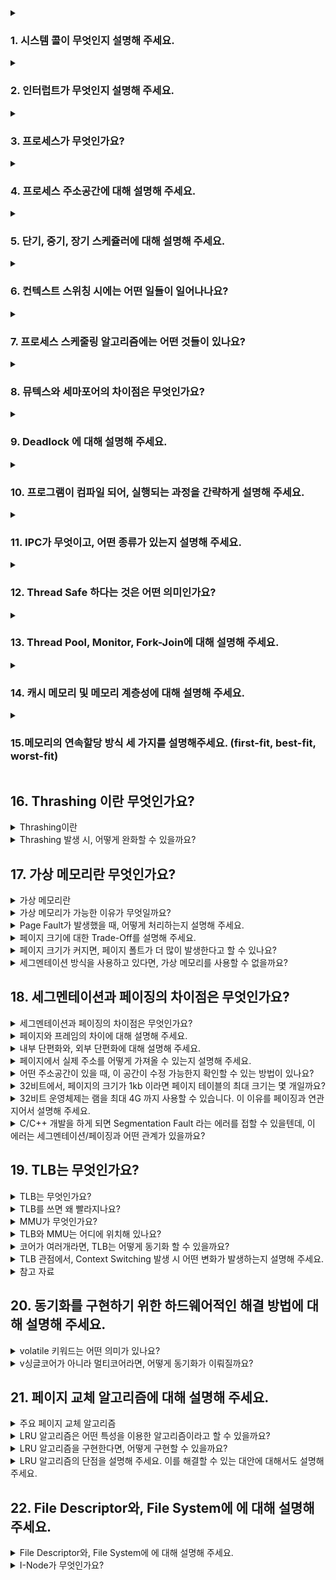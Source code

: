 
<details>
  <summary><h3>1. 시스템 콜이 무엇인지 설명해 주세요.</h3></summary>
<ul>
<li> 우리가 사용하는 시스템 콜의 예시를 들어주세요.</li>
<li> 시스템 콜이, 운영체제에서 어떤 과정으로 실행되는지 설명해 주세요.</li>
<li> 시스템 콜의 유형에 대해 설명해 주세요.</li>
<li> 운영체제의 Dual Mode 에 대해 설명해 주세요.</li>
<li> 왜 유저모드와 커널모드를 구분해야 하나요? </li>
<li> 서로 다른 시스템 콜을 어떻게 구분할 수 있을까요?</li>
</ul>
</details>

<details>
  <summary><h3>2. 인터럽트가 무엇인지 설명해 주세요.</h3></summary>
<ul>
<li> 인터럽트는 어떻게 처리하나요?</li>
<li> Polling 방식에 대해 설명해 주세요.</li>
<li> HW / SW 인터럽트에 대해 설명해 주세요.</li>
<li> 동시에 두 개 이상의 인터럽트가 발생하면, 어떻게 처리해야 하나요? </li>
</ul>
</details>

<details>
  <summary><h3>3. 프로세스가 무엇인가요?</h3></summary>
<ul>
<li> 프로그램과 프로세스, 스레드의 차이에 대해 설명해 주세요.</li>
<li> PCB가 무엇인가요?</li>
<li> 그렇다면, 스레드는 PCB를 갖고 있을까요?</li>
<li> 리눅스에서, 프로세스와 스레드는 각각 어떻게 생성될까요?</li>
<li> 자식 프로세스가 상태를 알리지 않고 죽거나, 부모 프로세스가 먼저 죽게 되면 어떻게 처리하나요?</li>
<li> 리눅스에서, 데몬프로세스에 대해 설명해 주세요.</li>
<li> 리눅스는 프로세스가 일종의 트리를 형성하고 있습니다. 이 트리의 루트 노드에 위치하는 프로세스에 대해 설명해 주세요.</li>
</ul>
</details>

<details>
  <summary><h3>4. 프로세스 주소공간에 대해 설명해 주세요.</h3></summary>
<ul>
<li> 초기화 하지 않은 변수들은 어디에 저장될까요?</li>
<li> 일반적인 주소공간 그림처럼, Stack과 Heap의 크기는 매우 크다고 할 수 있을까요? 그렇지 않다면, 그 크기는 언제 결정될까요?</li>
<li> Stack과 Heap 공간에 대해, 접근 속도가 더 빠른 공간은 어디일까요?</li>
<li> 다음과 같이 공간을 분할하는 이유가 있을까요?</li>
<li> 스레드의 주소공간은 어떻게 구성되어 있을까요?</li>
<li> "스택"영역과 "힙"영역은 정말 자료구조의 스택/힙과 연관이 있는 걸까요? 만약 그렇다면, 각 주소공간의 동작과정과 연계해서 설명해 주세요.</li>
<li> IPC의 Shared Memory 기법은 프로세스 주소공간의 어디에 들어가나요? 그런 이유가 있을까요? </li>
<li> 스택과 힙영역의 크기는 언제 결정되나요? 프로그램 개발자가 아닌, 사용자가 이 공간의 크기를 수정할 수 있나요? </li>
</ul>
</details>

<details>
  <summary><h3>5. 단기, 중기, 장기 스케쥴러에 대해 설명해 주세요.</h3></summary>
<ul>
<li> 현대 OS에는 단기, 중기, 장기 스케쥴러를 모두 사용하고 있나요?</li>
<li> 프로세스의 스케쥴링 상태에 대해 설명해 주세요.</li>
<li> preemptive/non-preemptive 에서 존재할 수 없는 상태가 있을까요?</li>
<li> Memory가 부족할 경우, Process는 어떠한 상태로 변화할까요?</li>
</ul>
</details>

<details>
  <summary><h3>6. 컨텍스트 스위칭 시에는 어떤 일들이 일어나나요?</h3></summary>
<ul>
<li> 프로세스와 스레드는 컨텍스트 스위칭이 발생했을 때 어떤 차이가 있을까요?</li>
<li> 컨텍스트 스위칭이 발생할 때, 기존의 프로세스 정보는 커널스택에 어떠한 형식으로 저장되나요?</li>
<li> 컨텍스트 스위칭은 언제 일어날까요?</li>
</ul>
</details>

<details>
  <summary><h3>7. 프로세스 스케줄링 알고리즘에는 어떤 것들이 있나요?</h3></summary>
<ul>
<li> RR을 사용할 때, Time Slice에 따른 trade-off를 설명해 주세요.</li>
<li> 싱글 스레드 CPU 에서 상시로 돌아가야 하는 프로세스가 있다면, 어떤 스케쥴링 알고리즘을 사용하는 것이 좋을까요? 또 왜 그럴까요?</li>
<li> 동시성과 병렬성의 차이에 대해 설명해 주세요.</li>
<li> 타 스케쥴러와 비교하여, Multi-level Feedback Queue는 어떤 문제점들을 해결한다고 볼 수 있을까요?</li>
<li> FIFO 스케쥴러는 정말 쓸모가 없는 친구일까요? 어떤 시나리오에 사용하면 좋을까요? </li>
<li> 우리는 스케줄링 알고리즘을 "프로세스" 스케줄링 알고리즘이라고 부릅니다. 스레드는 다른 방식으로 스케줄링을 하나요?</li>
<li> 유저 스레드와 커널 스레드의 스케쥴링 알고리즘은 똑같을까요?</li>
</ul>
</details>

<details>
  <summary><h3>8. 뮤텍스와 세마포어의 차이점은 무엇인가요?</h3></summary>
<ul>
<li> 이진 세마포어와 뮤텍스의 차이에 대해 설명해 주세요.</li>
<li> Lock을 얻기 위해 대기하는 프로세스들은 Spin Lock 기법을 사용할 수 있습니다. 이 방법의 장단점은 무엇인가요? 단점을 해결할 방법은 없을까요?</li> 
<li> 뮤텍스와 세마포어 모두 커널이 관리하기 때문에, Lock을 얻고 방출하는 과정에서 시스템 콜을 호출해야 합니다. 이 방법의 장단점이 있을까요? 단점을 해결할 수 있는 방법은 없을까요?</li>
</ul>
</details>

<details>
  <summary><h3>9. Deadlock 에 대해 설명해 주세요.</h3></summary>
<ul>
<li> Deadlock 이 동작하기 위한 4가지 조건에 대해 설명해 주세요.</li>
<li> 그렇다면 3가지만 충족하면 왜 Deadlock 이 발생하지 않을까요?</li>
<li> 어떤 방식으로 예방할 수 있을까요?</li>
<li> 왜 현대 OS는 Deadlock을 처리하지 않을까요?</li>
<li> Wait Free와 Lock Free를 비교해 주세요.</li>
</ul>
</details>

<details>
  <summary><h3>10. 프로그램이 컴파일 되어, 실행되는 과정을 간략하게 설명해 주세요.</h3></summary>
<ul>
<li> 링커와, 로더의 차이에 대해 설명해 주세요.</li>
<li> 컴파일 언어와 인터프리터 언어의 차이에 대해 설명해 주세요.</li>
<li> JIT에 대해 설명해 주세요.</li>
<li> 본인이 사용하는 언어는, 어떤식으로 컴파일 및 실행되는지 설명해 주세요.</li>
<li> Python 같은 언어는 CPython, Jython, PyPy등의 다양한 구현체가 있습니다. 각각은 어떤 차이가 있을까요? 또한, 실행되는 과정 또한 다를까요?</li>
<li> 우리는 흔히 fork(), exec() 시스템 콜을 사용하여 프로세스를 적재할 수 있다고 배웠습니다. 로더의 역할은 이 시스템 콜과 상관있는 걸까요? 아니면 다른 방식으로 프로세스를 적재할 수 있는 건가요?</li>
</ul>
</details>

<details>
  <summary><h3>11. IPC가 무엇이고, 어떤 종류가 있는지 설명해 주세요.</h3></summary>
<ul>
<li> Shared Memory가 무엇이며, 사용할 때 유의해야 할 점에 대해 설명해 주세요.</li>
<li> 메시지 큐는 단방향이라고 할 수 있나요?</li>
</ul>
</details>

<details>
  <summary><h3>12. Thread Safe 하다는 것은 어떤 의미인가요?</h3></summary>
<ul>
<li> Thread Safe 를 보장하기 위해 어떤 방법을 사용할 수 있나요?</li>
<li> Peterson's Algorithm 이 무엇이며, 한계점에 대해 설명해 주세요.</li>
<li> Race Condition 이 무엇인가요?</li>
<li> Thread Safe를 구현하기 위해 반드시 락을 사용해야 할까요? 그렇지 않다면, 어떤 다른 방법이 있을까요?</li>
</ul>
</details>

<details>
  <summary><h3>13. Thread Pool, Monitor, Fork-Join에 대해 설명해 주세요.</h3></summary>
<ul>
<li> Thread Pool을 사용한다고 가정하면, 어떤 기준으로 스레드의 수를 결정할 것인가요? </li>
<li> 어떤 데이터를 정렬 하려고 합니다. 어떤 방식의 전략을 사용하는 것이 가장 안전하면서도 좋은 성능을 낼 수 있을까요?</li>
</ul>
</details>

<details>
  <summary><h3>14. 캐시 메모리 및 메모리 계층성에 대해 설명해 주세요.</h3></summary>
<ul>
<li> 캐시 메모리는 어디에 위치해 있나요?</li>
<li> L1, L2 캐시에 대해 설명해 주세요.</li>
<li> 캐시에 올라오는 데이터는 어떻게 관리되나요?</li>
<li> 캐시간의 동기화는 어떻게 이루어지나요?</li>
<li> 캐시 메모리의 Mapping 방식에 대해 설명해 주세요.</li>
<li> 캐시의 지역성에 대해 설명해 주세요.</li>
<li> 캐시의 지역성을 기반으로, 이차원 배열을 가로/세로로 탐색했을 때의 성능 차이에 대해 설명해 주세요.</li>
<li> 캐시의 공간 지역성은 어떻게 구현될 수 있을까요? (힌트: 캐시는 어떤 단위로 저장되고 관리될까요?) </li>
</ul>
</details>

<details>
  <summary><h3>15.메모리의 연속할당 방식 세 가지를 설명해주세요. (first-fit, best-fit, worst-fit)</h3></summary>
<ul>
<li> worst-fit 은 언제 사용할 수 있을까요?</li>
<li> 성능이 가장 좋은 알고리즘은 무엇일까요?</li>
</ul>
</details>

## 16. Thrashing 이란 무엇인가요?

<details>
<summary>Thrashing이란</summary>

- Thrashing은 프레임을 충분히 할당받지 못한 프로세스에서 과도한 페이징 작업이 일어나는 경우 발생함
- Thrashing으로 인해 Page Fault rate 증가 / CPU utilization 감소
- 다중 프로그래밍 정도가 높지 않을 때: CPU 수행을 하러 가던 프로세스가 I/O를 하러 가도, ready queue에 충분한 프로그램이 존재함
- 다중 프로그래밍 정도가 높을 때: 물리적 메모리에 너무 많은 프로그램이 존재하지만 필요한 만큼의 페이지가 존재하지 않아서 계속적인 Page Fault가 일어남
- 다중 프로그래밍(degree of multiprogramming): 메모리에 올라와 있는 프로그램 수를 의미함
<img width="292" height="173" alt="image" src="https://github.com/user-attachments/assets/540f5494-3ca6-4808-9133-f9c6b26a8e86" />

</details>

<details>
<summary>Thrashing 발생 시, 어떻게 완화할 수 있을까요?</summary>

1. **Working-Set Model**
   - 일정한 window size (Δ) 내에서 집중적으로 참조된 페이지 집합을 Locality 기반으로 정의하고, 이 집합 전체가 동시에 메모리에 적재돼야 프로세스가 원활히 실행됨
   - 만약 WS 전체를 수용할 프레임이 부족하면, 프로세스는 모든 프레임을 반납하고 swap-out 되며, 여유 프레임이 생기면 WS 단위로 다시 프레임을 할당받음
   - Window Size(Δ) 조정 필요: Δ가 너무 작으면 Locality 전체를 담지 못해 페이지 부재가 잦아지고, 너무 크면 잘 쓰이지 않는 페이지까지 포함돼 WS가 과대 추정되어 메모리를 낭비하고 다중 프로그래밍 정도가 불필요하게 낮아질 수 있음

2. **PFF(Page-Fault Frequency)**
   - Page Fault rate의 상한값(U)와 하한값(L)을 두고 프레임을 더 할당하거나 할당 프레임 수를 줄이는 방법
   - 빈 frame이 없으면 일부 프로세스를 swap out

</details>
  

## 17. 가상 메모리란 무엇인가요?

<details>
<summary>가상 메모리란</summary>

- 가상 메모리란 실제 물리 메모리(RAM)보다 큰 주소 공간을 프로세스에 제공하기 위해 사용되는 기술로, 실제로 접근되는 페이지만 물리 메모리에 동적으로 매핑·적재(Demand Paging)하여 프로세스가 사용할 수 있는 주소 범위를 물리 RAM 크기보다 크게 확장해 주는 메모리 관리 기법이다.
- 프로세스가 실제로는 물리 메모리의 제약을 받지 않고 마치 큰 메모리 공간을 가진 것처럼 동작할 수 있게 해준다.
- 여러 프로세스가 동시에 실행될 때 각각이 독립적인 가상 주소 공간을 가질 수 있어 메모리 격리와 보안을 제공한다.

</details>

<details>
<summary>가상 메모리가 가능한 이유가 무엇일까요?</summary>

- MMU(Memory-Management Unit)에 의해 logical address가 physical address로 매핑되기 때문임.
- 프로세스는 가상 주소만 알고 있고, 실제 물리 주소로의 변환은 하드웨어가 투명하게 처리한다.
- 페이지 테이블을 통해 가상 페이지와 물리 페이지 간의 매핑 정보를 관리하며, 필요에 따라 동적으로 매핑을 변경할 수 있다.

</details>

<details>
<summary>Page Fault가 발생했을 때, 어떻게 처리하는지 설명해 주세요.</summary>

1. **하드웨어 예외 발생**: MMU가 page fault trap을 발생시킴, CPU가 커널 모드로 전환
2. **커널 진입 & Page-Fault Handler 실행**: 인터럽트 벡터에 등록된 PF 핸들러로 점프
3. **Page Fault 처리**
   - 유효성 검사 진행(eg. bad address, protection violation)
   - 프레임 확보(없다면 페이지 교체 알고리즘으로 victim 선정)
   - 디스크 I/O, 해당 프로세스는 Block(Waiting) 상태로 전환, 다른 작업 실행
   - I/O 완료 인터럽트: 페이지-인 완료 처리 및 page tables entry 기록
   - 프로세스 재개 준비: Block → Ready 상태로 전환
4. **해당 프로세스 다시 running**
   - 동일한 명령어를 다시 실행하여 이번에는 메모리 접근이 성공하도록 한다.

</details>

<details>
<summary>페이지 크기에 대한 Trade-Off를 설명해 주세요.</summary>

**페이지 크기 감소**
- 페이지 수 증가, 페이지 테이블 크기 증가, 내부 단편(Internal fragmentation) 감소, 디스크 I/O 단위가 작고 필요한 정보만 메모리에 올라와 메모리 효율성 증가하지만 Locality 활용 측면에서는 좋지 않음
- TLB Miss가 더 자주 발생할 수 있으며, 페이지 테이블 관리 오버헤드가 증가한다.

**페이지 크기 증가** 
- 내부 단편 증가, 페이지 테이블 크기 감소, 연속 I/O 효율 증가, 메모리 낭비 가능성 커짐
- TLB Hit ratio가 향상되고 페이지 테이블 관리 오버헤드는 감소하지만, 프로세스가 실제로 사용하지 않는 데이터까지 메모리에 적재될 확률이 높아진다.

</details>

<details>
<summary>페이지 크기가 커지면, 페이지 폴트가 더 많이 발생한다고 할 수 있나요?</summary>

- 일반적으로 페이지 폴트 횟수는 감소하는 편(한 번의 I/O로 많은 데이터를 가져오기 때문)
- 다만 내부 단편이 증가해 Working Set을 수용하지 못해 Page Fault가 늘어나는 경우도 있음
- 공간 지역성(Spatial Locality)이 좋은 프로그램의 경우 페이지 크기가 클수록 Page Fault가 현저히 감소하지만, 랜덤 액세스 패턴을 가진 프로그램에서는 큰 효과를 보기 어렵다.

</details>

<details>
<summary>세그멘테이션 방식을 사용하고 있다면, 가상 메모리를 사용할 수 없을까요?</summary>

- 사용 가능, 세그멘테이션 방식 역시 가상 메모리 관리 기법 중 하나로, 가상 메모리를 논리적 단위인 세그먼트로 나누어 관리하는 방법임. (페이징: 동일한 크기 단위인 페이지로 분할)
- 페이징보다 세그멘테이션 방식이 메모리 효율적인 경우도 있음, Segmentation with Paging 방법도 있음
- 세그멘테이션은 프로그램의 논리적 구조(코드, 데이터, 스택 등)를 반영하여 메모리를 관리하므로 보호와 공유 측면에서 장점이 있다.
- 다만 가변 크기의 세그먼트로 인해 외부 단편화 문제가 발생할 수 있어, 이를 해결하기 위해 페이징과 결합한 방식이 많이 사용된다.

</details>

## 18. 세그멘테이션과 페이징의 차이점은 무엇인가요?
<details>
<summary>세그멘테이션과 페이징의 차이점은 무엇인가요?</summary>
  
**세그멘테이션**
- 프로그램을 의미 단위인 세그먼트로 나눔
- 세그먼트마다 다른 크기를 가짐
- 의미 단위로 관리하므로 코드 및 데이터보호가 쉬움 
- 외부 단편화 발생

**페이징**
- 메모리를 고정된 크기의 페이지로 나눈 것
- 모든 페이지 크기가 동일
- 메모리 관리가 단순해진다는 장점을 가짐
- 내부 단편화 발생 
</details>


<details>
<summary>페이지와 프레임의 차이에 대해 설명해 주세요.</summary>
  
**페이지**
- 프로세스의 가상 메모리를 고정된 크기로 나눈 단위
- 논리적 개념 

**프레임**
- 물리 메모리(RAM)을 동일한 크기 단위로나눈 블록
- 물리적 개념
- 페이지 테이블을 통해 페이지가 프레임에 매핑됨 

</details>

<details>
<summary>내부 단편화와, 외부 단편화에 대해 설명해 주세요.</summary>

**내부 단편화(Internal Fragmentation)**
- 할당된 메모리 블록 내부에서 사용되지 않는 공간이 발생
- 페이징에서 주로 발생: 프로세스가 필요한 메모리가 페이지 크기의 배수가 아닐 때, 마지막 페이지에서 사용되지 않는 공간이 생김

**외부 단편화(External Fragmentation)**
- 전체 메모리 공간은 충분하지만 연속된 공간이 부족해 할당할 수 없는 현상
- 세그멘테이션에서 주로 발생: 가변 크기의 세그먼트들이 할당/해제되면서 메모리 사이사이에 작은 빈 공간들이 생김
- 페이징에서는 고정 크기로 관리하므로 외부 단편화가 발생하지 않음

</details>

<details>
<summary>페이지에서 실제 주소를 어떻게 가져올 수 있는지 설명해 주세요.</summary>

- 가상 주소(VA): 페이지 번호(Page Number) + 페이지 오프셋(Page Offset)
- 페이지 번호를 인덱스로 사용해 페이지 테이블에서 해당하는 프레임 번호를 찾음
- 프레임 번호 + 페이지 오프셋 = 실제 물리 주소
- 보통 빠른 주소 변환을 위해 TLB에서 먼저 변환 정보를 찾고, 없으면 페이지 테이블을 조회함 

</details>

<details>
<summary>어떤 주소공간이 있을 때, 이 공간이 수정 가능한지 확인할 수 있는 방법이 있나요?</summary>

- 페이지 테이블 엔트리의 권한을 나타내는 Protection Bits를 확인
- R/W/X 권한을 나타내고 있음
- 하드웨어 레벨에서도 권한이 없는 접근 시도 시 Protection Fault 발생

</details>

<details>
<summary>32비트에서, 페이지의 크기가 1kb 이라면 페이지 테이블의 최대 크기는 몇 개일까요?</summary>


- 32비트 주소 공간 = 2^32 = 4GB
- 페이지 크기: 1KB = 2¹⁰ bytes
- 총 페이지 수 = 가상 주소 공간 / 페이지 크기 = 2^32 / 2^10 = 2^22 = 4,194,304 페이지
- 각 페이지 테이블 엔트리가 4바이트라고 가정하면
- 페이지 테이블 크기 = 4,194,304 × 4 bytes = 16MB

</details>

<details>
<summary>32비트 운영체제는 램을 최대 4G 까지 사용할 수 있습니다. 이 이유를 페이징과 연관 지어서 설명해 주세요.</summary>

- 32비트 주소는 2^32=4GB의 주소 공간만 표현 가능
- 가상 주소 -> 물리 주소 매핑 시, 최대 주소값이 
- 따라서 물리 메모리도 최대 4GB까지만 직접 주소 지정 가능

</details>

<details>
<summary>C/C++ 개발을 하게 되면 Segmentation Fault 라는 에러를 접할 수 있을텐데, 이 에러는 세그멘테이션/페이징과 어떤 관계가 있을까요?</summary>

- Segmentation Fault: 프로세스가 허용되지 않은 메모리 영역에 접근했을 때 발생
- 원인: 세그먼트 범위 밖 접근 (세그멘테이션), 페이지 권한 위반 (페이징)
- 페이징이 주류지만 전통적인 세그멘테이션 시스템에서는 세그먼트 경계를 벗어난 접근 시 발생
- C/C++에서 주로 발생하는 경우:NULL 포인터 접근, 해제된 메모리 접근, 배열 범위 초과
- 처리 과정:
  1. MMU가 보호 위반 감지: 페이지 테이블의 보호 비트를 확인함
  2. 하드웨어 예외 발생: Protection Fault trap 발생
  3. 커널의 시그널: 커널이 SIGSEGV 시그널을 프로세스에 전달
  4. 프로세스가 종료되며 segm
- [세그멘테이션 폴트](https://en.wikipedia.org/wiki/Segmentation_fault)
- [코어 덤프, 메모리 덤프](https://ko.wikipedia.org/wiki/%EC%BD%94%EC%96%B4_%EB%8D%A4%ED%94%84)
</details>


## 19. TLB는 무엇인가요?

<details>
<summary>TLB는 무엇인가요?</summary>
  
- Translation Look-aside Buffer
- 페이지 테이블의 최근 변환을 저장해 두는 하드웨어 캐시이며, page table 중 일부만 존재한다.
- TLB를 도입하게 되면 TLB를 우선적으로 살펴보고, 확률적으로 hit이 되기 때문에 miss일 때만 페이지 테이블을 살펴보면 된다.
- 전체 Translation Cost =  Cost of TLB Lookup + Prob(TLB miss) * Cost of PT Lookup

</details>

<details>
<summary>TLB를 쓰면 왜 빨라지나요?</summary>

- **메모리 접근 횟수**: 페이지 테이블 조회 < TLB 히트
- TLB는 모든 엔트리를 병렬로 비교해 일치하는 PTE가 있으면 즉시 히트 일반 SRAM이 아니라 CAM(Content-Addressable Memory) 구조를 사용 ⇒ Parallel Search, 속도 빠름
- 페이지 테이블이 메인 메모리에 저장되어 있어 접근 시 추가적인 메모리 참조가 필요하지만, TLB는 CPU 내부에 있어 매우 빠른 접근이 가능하다.

</details>

<details>
<summary>MMU가 무엇인가요?</summary>

- logical address를 physical address로 매핑해 주는 하드웨어 디바이스
- Page Fault 발생 시 trap을 걸어주는 것도 MMU
- 메모리 보호 기능도 담당하여 프로세스가 허용되지 않은 메모리 영역에 접근하려 할 때 예외를 발생시킨다.

</details>

<details>
<summary>TLB와 MMU는 어디에 위치해 있나요?</summary>

- TLB는 MMU 내부(CPU)에 위치
- MMU는 CPU와 메인 메모리 사이에서 주소 변환을 담당하며, 현대 CPU에서는 CPU 칩 내부에 통합되어 있다.

</details>

<details>
<summary>코어가 여러개라면, TLB는 어떻게 동기화 할 수 있을까요?</summary>

**멀티코어 환경에서의 TLB 동기화 문제점**
- 한 코어가 곧 작은 CPU, 동시에 독립 명령 흐름을 실행할 하드웨어 유닛이 여러 개
- 각 코어는 독립적인 TLB를 가지고 있어, 한 코어에서 페이지 테이블이 변경되면 다른 코어의 TLB에는 오래된 정보가 남아있을 수 있다.

**TLB Shootdown (IPI 기반)**
- 페이지 테이블을 수정하는 코어가 다른 모든 코어에게 IPI(Inter-Processor Interrupt)를 전송
- 받은 코어들은 해당 페이지에 대한 TLB 엔트리를 무효화(invalidate)
- 모든 코어가 응답할 때까지 기다린 후 페이지 테이블 수정을 완료
- 상당한 성능 오버헤드를 발생시킬 수 있음

</details>

<details>
<summary>TLB 관점에서, Context Switching 발생 시 어떤 변화가 발생하는지 설명해 주세요.</summary>

**고전적 방식**
- 프로세스 A → B 전환 → TLB 전체 flush (이전 프로세스 매핑 오염 방지).
- 단점: 첫 수 백 개 메모리 접근이 전부 TLB miss → 성능 손실.

**ASID / PCID 방식(현대 CPU)**
- TLB 엔트리에 Address-Space ID(ASID) 또는 Process-Context ID(PCID) 태그 부여.
- 컨텍스트 스위치 시 TLB lookup은 새로 시작되는 프로세스의 ASID와 TLB Cache에 남아있는 TLB entry의 ASID를 비교해서 매칭된 TLB enty만 사용한다.
- 컨텍스트 스위치 시 TLB flush를 생략하고 다른 프로세스 엔트리는 무시되므로 성능이 유지된다. 
- 커널이 *same-address-space* 재진입 시(예: Syscall) 재사용 가능.

</details>

<details>
<summary>참고 자료</summary>
  
- https://yohda.tistory.com/entry/%EB%A6%AC%EB%88%85%EC%8A%A4-%EC%BB%A4%EB%84%90-Scheduler-TLB
</details>

## 20. 동기화를 구현하기 위한 하드웨어적인 해결 방법에 대해 설명해 주세요.</h3></summary>

<details>
  <summary>volatile 키워드는 어떤 의미가 있나요?</summary>

  - volatile 키워드는 변수가 최적화에서 제외됨을 의미.
- CPU 캐시나 레지스터에 값이 상주하는 대신, 항상 메모리에서 직접 읽고 씀.
- 쓰레드 간 공유 변수나 메모리 맵 하드웨어 레지스터에서 사용함, 원자성이 필요한 경우에는 atomic 연산 또는 뮤텍스 필요
- 캐시 대신 항상 메모리를 통해 데이터 접근이 이루어짐으로 성능 저하 발생할 수 있음.
</details>

<details>
  <summary>v싱글코어가 아니라 멀티코어라면, 어떻게 동기화가 이뤄질까요?</summary>

- 뮤텍스, 세마포어: 운영체제나 프로그래밍 언어에서 제공하는 동기화 도구
- Diabling Interrupts: dlsxjfjqxmfmf RJtj lock을 구현 (문제 발생 가능, 멀티코어 시스템에서는 비효율적)
- Test-and-Set: 메모리 값 검사(test)와 설정(set)을 원자적으로 수행하는 CPU 명령어.(Atomic instruction)
- Compare-and-Swap (CAS): 메모리의 값이 기대한 값과 같으면 새 값으로 교체 (Atomic instruction)
- [캐시 일관성 프로토콜(MESI) ](https://velog.io/@prettylee620/%EB%A9%80%ED%8B%B0%EC%BD%94%EC%96%B4%EC%99%80-%EC%8A%A4%EB%A0%88%EB%93%9C%EC%99%80-%EC%9D%B8%ED%84%B0%EB%9F%BD%ED%8A%B8)

</details>



## 21. 페이지 교체 알고리즘에 대해 설명해 주세요.

<details>
  <summary>주요 페이지 교체 알고리즘</summary>

- **FIFO (First In First Out)**: 가장 먼저 들어온 페이지를 교체
- **LRU (Least Recently Used)**: 가장 오래 사용되지 않은 페이지를 교체
- **LFU (Least Frequently Used)**: 사용 빈도가 가장 낮은 페이지를 교체
- **Clock Algorithm**: LRU의 근사 알고리즘으로 참조 비트 사용
</details>

<details>
  <summary>LRU 알고리즘은 어떤 특성을 이용한 알고리즘이라고 할 수 있을까요?</summary>

- 최근에 참조된 페이지가 가까운 미래에 다시 참조될 가능성이 높다는 특성을 이용
- 단순한 참조 횟수보다는 언제 참조되었는지가 더 중요하다는 관점의 페이지 교체 알고리즘
</details>

<details>
  <summary>LRU 알고리즘을 구현한다면, 어떻게 구현할 수 있을까요?</summary>
  
- 연결 리스트+해시맵: 페이지를 이중 연결 리스트로 관리
- 스택(Linked List) 기반: 페이지를 참조할 때마다 스택의 최상단으로 이동 
</details>

<details>
  <summary>LRU 알고리즘의 단점을 설명해 주세요. 이를 해결할 수 있는 대안에 대해서도 설명해 주세요.</summary>  

- 정확한 LRU 구현을 위해선 하드웨어 지원이나 복잡한 자료구조 필요
- 소프트웨어로만 구현 시 참조 시마다 갱신 필요 -> 성능 저하 가능
- 최근 사용 패턴이 미래 사용과 항상 일치함을 보장할 수 없음
- LRU 근사 알고리즘: Clock 알고리즘, LRU-K(K번째 전 참조 시점), LFU (Least Frequently Used), Working Set Algorithm
</details>


## 22. File Descriptor와, File System에 에 대해 설명해 주세요.
<details>
  <summary>File Descriptor와, File System에 에 대해 설명해 주세요.</summary>
    
**File Descriptor**
- 운영체제가 프로세스와 열린 파일 사이를 구분하고 관리하기 위해 부여하는 정수 값
- 프로세스별로 관리되며, 0(stdin), 1(stdout), 2(stderr)은 기본적으로 할당됨
- 파일뿐만 아니라 소켓, 파이프 등 모든 I/O 리소스에 사용됨

**File System**
- 저장 장치(HDD, SSD 등)에 데이터를 구조적으로 조직하고 관리하는 방식
- 메타데이터 관리, 공간 할당, 접근 권한 제어, 파일 이름 관리 등의 기능

**File Descriptor와 File System의 관계**
- 프로세스 레벨에서 파일에 접근하기 위한 추상화된 인터페이스
- File System은 실제 저장 장치에서 파일 데이터와 메타데이터를 물리적으로 관리
- 시스템 콜을 통해 File Descriptor가 File System의 기능을 활용함

</details>

<details>
<summary> I-Node가 무엇인가요?</summary>
- Index Node의 줄임말로, 파일 시스템에서 파일이나 디렉토리의 메타데이터를 저장하는 자료구조
- 파일의 실제 내용이 아닌 파일에 대한 정보를 담고 있음
- I-Node 번호를 통해 해당 파일의 메타데이터와 실제 데이터 블록 위치를 찾음

<details>
<summary>프로그래밍 언어 상에서 제공하는 파일 관련 함수 (Python - open(), Java - BufferedReader/Writer 등)은, 파일을 어떤 방식으로 읽어들이나요?</summary>
</details>

## 23. 동기와 비동기, 블로킹과 논블로킹의 차이에 대해 설명해 주세요.
<ul>
<li> 그렇다면, 동기이면서 논블로킹이고, 비동기이면서 블로킹인 경우는 의미가 있다고 할 수 있나요?</li>
<li> I/O 멀티플렉싱에 대해 설명해 주세요.</li>
<li> 논블로킹 I/O를 수행한다고 하면, 그 결과를 어떻게 수신할 수 있나요? </li>
</ul>
</details>
